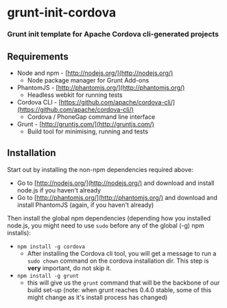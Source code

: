 # grunt-init-cordova

### Grunt init template for Apache Cordova cli-generated projects

## Requirements

- Node and npm - [http://nodejs.org/](http://nodejs.org/)
  - Node package manager for Grunt Add-ons
- PhantomJS - [http://phantomjs.org/](http://phantomjs.org/)
  - Headless webkit for running tests
- Cordova CLI - [https://github.com/apache/cordova-cli/](https://github.com/apache/cordova-cli/)
  - Cordova / PhoneGap command line interface
- Grunt - [http://gruntjs.com/](http://gruntjs.com/)
  - Build tool for minimising, running and tests

## Installation

Start out by installing the non-npm dependencies required above:

- Go to [http://nodejs.org/](http://nodejs.org/) and download and install node.js if you haven't already
- Go to [http://phantomjs.org/](http://phantomjs.org/) and download and install PhantomJS (again, if you haven't already)

Then install the global npm dependencies (depending how you installed node.js, you might need to use `sudo` before any of the global (-g) npm installs):

- `npm install -g cordova`
  - After installing the Cordova cli tool, you will get a message to run a `sudo chown` command on the cordova installation dir. This step is **very** important, do not skip it.
- `npm install -g grunt`
  - this will give us the `grunt` command that will be the backbone of our build set-up (note: when grunt reaches 0.4.0 stable, some of this might change as it's install process has changed)
